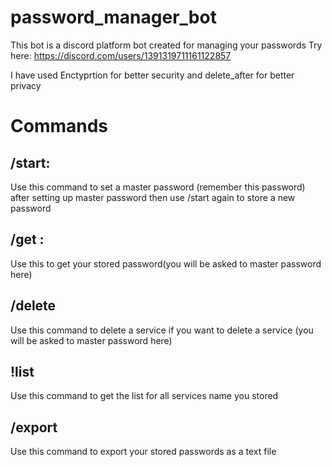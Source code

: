 # password_manager_bot
This bot is a discord platform bot created for managing your passwords  Try here: https://discord.com/users/1391319711161122857

I have used Enctyprtion for better security and delete_after for better privacy

# Commands

## /start:
Use this command to set a master password (remember this password)
after setting up master password then use /start again to store a new password

## /get <service name>:
Use this to get your stored password(you will be asked to master password here)


## /delete <service name>
Use this command to delete a service if you want to delete a service (you will be asked to master password here)

## !list
Use this command to get the list for all services name you stored

## /export
Use this command to export your stored passwords as a text file
